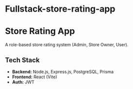 # Fullstack-store-rating-app
# Store Rating App

A role-based store rating system (Admin, Store Owner, User).

## Tech Stack
- **Backend:** Node.js, Express.js, PostgreSQL, Prisma
- **Frontend:** React (Vite)
- **Auth:** JWT


